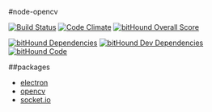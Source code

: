 #node-opencv

[![Build Status](https://travis-ci.org/Jermorin/opencv-node.svg?branch=master)](https://travis-ci.org/Jermorin/opencv-node)
[![Code Climate](https://codeclimate.com/github/Jermorin/opencv-node-electron/badges/gpa.svg)](https://codeclimate.com/github/Jermorin/opencv-node-electron)
[![bitHound Overall Score](https://www.bithound.io/github/Jermorin/opencv-node-electron/badges/score.svg)](https://www.bithound.io/github/Jermorin/opencv-node-electron)

[![bitHound Dependencies](https://www.bithound.io/github/Jermorin/opencv-node-electron/badges/dependencies.svg)](https://www.bithound.io/github/Jermorin/opencv-node-electron/master/dependencies/npm)
[![bitHound Dev Dependencies](https://www.bithound.io/github/Jermorin/opencv-node-electron/badges/devDependencies.svg)](https://www.bithound.io/github/Jermorin/opencv-node-electron/master/dependencies/npm)
[![bitHound Code](https://www.bithound.io/github/Jermorin/opencv-node-electron/badges/code.svg)](https://www.bithound.io/github/Jermorin/opencv-node-electron)

##packages

- [electron](http://electron.atom.io/)
- [opencv](https://github.com/peterbraden/node-opencv)
- [socket.io](https://www.npmjs.com/package/socket.io)
